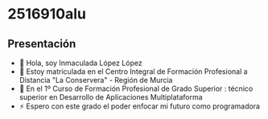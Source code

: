 # 2516910alu 

## Presentación
- 👋 Hola, soy Inmaculada López López
- 👀 Estoy matriculada en el Centro Integral de Formación Profesional a Distancia "La Conservera" - Región de Murcia
- 🌱 En el 1º Curso de Formación Profesional de Grado Superior : técnico superior en Desarrollo de Aplicaciones Multiplataforma
- ⚡ Espero con este grado el poder enfocar mi futuro como programadora

<!---
2516910alu/2516910alu is a ✨ special ✨ repository because its `README.md` (this file) appears on your GitHub profile.
You can click the Preview link to take a look at your changes.
--->
